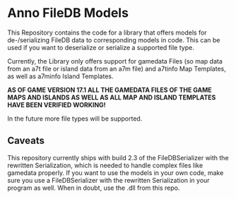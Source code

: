 # Anno FileDB Models

This Repository contains the code for a library that offers models for de-/serializing FileDB data to corresponding models in code.
This can be used if you want to deserialize or serialize a supported file type.

Currently, the Library only offers support for gamedata Files (so map data from an a7t file or island data from an a7m file) and a7tinfo Map Templates, as well as a7minfo Island Templates.

**AS OF GAME VERSION 17.1 ALL THE GAMEDATA FILES OF THE GAME MAPS AND ISLANDS AS WELL AS ALL MAP AND ISLAND TEMPLATES HAVE BEEN VERIFIED WORKING!**

In the future more file types will be supported.

## Caveats
This repository currently ships with build 2.3 of the FileDBSerializer with the rewritten Serialization, which is needed to handle complex files like gamedata properly. If you want to use the models in your own code, make sure you use a FileDBSerializer with the rewritten Serialization in your program as well. When in doubt, use the .dll from this repo.
